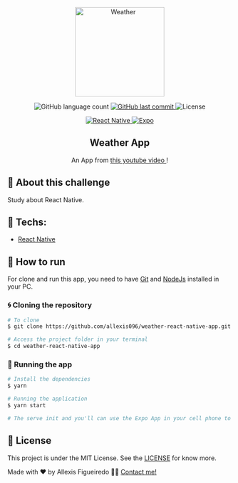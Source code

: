 <p align="center"><img alt="Weather" src="https://imgur.com/ELZ77cL.png" width="200" /></p>

<p align="center">

<img alt="GitHub language count" src="https://img.shields.io/github/languages/count/allexis096/weather-react-native-app">

<a href="https://github.com/allexis096/weather-react-native-app/graphs/commit-activity">
    <img alt="GitHub last commit" src="https://img.shields.io/github/last-commit/allexis096/weather-react-native-app?color=blue%22">
</a>

<img alt="License" src="https://img.shields.io/badge/license-MIT-brightgreen?color=blue">
</p>

<p align="center">

<a href="https://reactnative.dev/">
  <img alt="React Native" src="https://img.shields.io/static/v1?color=blue&label=React%20Native&message=JS&?style=plastic&logo=React">
</a>

<a href="https://expo.io/">
  <img alt="Expo" src="https://img.shields.io/static/v1?color=blue&label=Expo&message=JS&?style=plastic&logo=Expo">
</a>

</p>
<h2 align="center">
  Weather App
</h2>

<p align="center">An App from <a href="https://youtu.be/NgDaPmxewcg">this youtube video </a>!</p>

## 🚀 About this challenge

Study about React Native.

## 🔨 Techs:

- [React Native][reactnative]


## 🚀 How to run

For clone and run this app, you need to have [Git](https://git-scm.com) and [NodeJs][nodejs] installed in your PC.

### 🌀 Cloning the repository

```bash
# To clone
$ git clone https://github.com/allexis096/weather-react-native-app.git

# Access the project folder in your terminal
$ cd weather-react-native-app
```

### 🧭 Running the app

```bash
# Install the dependencies
$ yarn

# Running the application
$ yarn start

# The serve init and you'll can use the Expo App in your cell phone to scanning the QRCode.
```

## 📝 License

This project is under the MIT License. See the [LICENSE][license] for know more.

Made with ❤️ by Allexis Figueiredo 👋🏽 [Contact me!](https://www.linkedin.com/in/allexis-figueiredo/)

[license]: https://opensource.org/licenses/MIT
[reactnative]: https://reactnative.dev/
[nodejs]: https://nodejs.org/en/